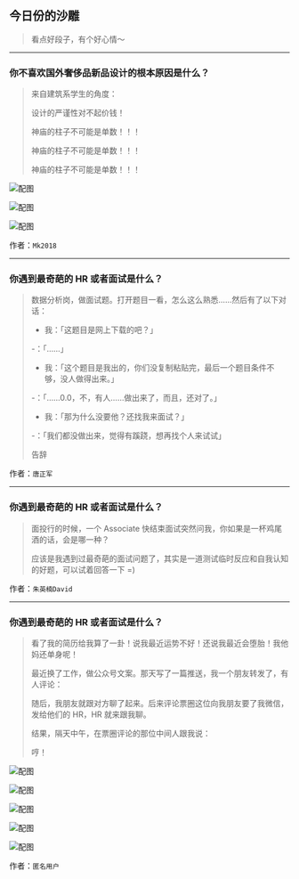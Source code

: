 ## 今日份的沙雕

> 看点好段子，有个好心情～


 
---

### 你不喜欢国外奢侈品新品设计的根本原因是什么？

> 来自建筑系学生的角度：
> 
> 设计的严谨性对不起价钱！
> 
> 神庙的柱子不可能是单数！！！
> 
> 神庙的柱子不可能是单数！！！
> 
> 神庙的柱子不可能是单数！！！



![配图](http://pic4.zhimg.com/70/v2-91f57c895c922a6d8fd1734c32db7a2f_b.jpg)



![配图](http://pic1.zhimg.com/70/v2-f73ee83e96aa7953f87255ac3fd51c24_b.jpg)



![配图](http://pic2.zhimg.com/70/v2-b6cb4e264ce93a8404ced8bea5665de9_b.jpg)


作者：`Mk2018`

---

### 你遇到最奇葩的 HR 或者面试是什么？

> 数据分析岗，做面试题。打开题目一看，怎么这么熟悉……然后有了以下对话：
> 
> - 我：「这题目是网上下载的吧？」
> 
> -：「……」
> 
> - 我：「这个题目是我出的，你们没复制粘贴完，最后一个题目条件不够，没人做得出来。」
> 
> -：「……0.0，不，有人……做出来了，而且，还对了。」
> 
> - 我：「那为什么没要他？还找我来面试？」
> 
> -：「我们都没做出来，觉得有蹊跷，想再找个人来试试」
> 
> 告辞


作者：`唐正军`

---

### 你遇到最奇葩的 HR 或者面试是什么？

> 面投行的时候，一个 Associate 快结束面试突然问我，你如果是一杯鸡尾酒的话，会是哪一种？
> 
> 应该是我遇到过最奇葩的面试问题了，其实是一道测试临时反应和自我认知的好题，可以试着回答一下 =)


作者：`朱英楠David`

---

### 你遇到最奇葩的 HR 或者面试是什么？

> 看了我的简历给我算了一卦！说我最近运势不好！还说我最近会堕胎！我他妈还单身呢！
> 
> 最近换了工作，做公众号文案。那天写了一篇推送，我一个朋友转发了，有人评论：
> 
> 随后，我朋友就跟对方聊了起来。后来评论票圈这位向我朋友要了我微信，发给他们的 HR，HR 就来跟我聊。
> 
> 结果，隔天中午，在票圈评论的那位中间人跟我说：
> 
> 哼！



![配图](http://pic4.zhimg.com/70/v2-5065cd594f956b7c234558b150393c67_b.jpg)



![配图](http://pic3.zhimg.com/70/v2-34d54662f3761853819efc07dcf35aa6_b.jpg)



![配图](http://pic3.zhimg.com/70/v2-2546316203a068c3c2263aa5fd582f8e_b.jpg)



![配图](http://pic1.zhimg.com/70/v2-942b411347e37b3049a5ef22f6d94b7c_b.jpg)



![配图](http://pic2.zhimg.com/70/v2-04ce9e6e8d24dedfabfd740660abe28d_b.jpg)


作者：`匿名用户`